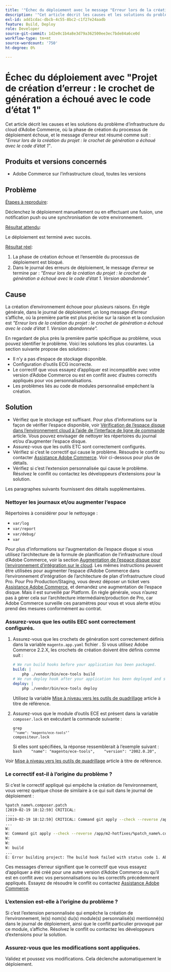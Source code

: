 ```yaml
---
title: '"Échec du déploiement avec le message "Erreur lors de la création du projet : le crochet de génération a échoué avec le code d’état 1""'
description: '"Cet article décrit les causes et les solutions du problème d’infrastructure du cloud d’Adobe Commerce, où la phase de génération du processus de déploiement échoue, et le message d’erreur est résumé par : *"Projet de création d’erreur : le crochet de génération a échoué avec le code d’état 1"*."'
exl-id: add1cdac-dbcb-4c55-8bc2-c1f27e24aadb
feature: Build, Deploy
role: Developer
source-git-commit: 1d2e0c1b4a8e3d79a362500ee3ec7bde84a6ce0d
workflow-type: tm+mt
source-wordcount: '750'
ht-degree: 0%

---
```


# Échec du déploiement avec &quot;Projet de création d’erreur : le crochet de génération a échoué avec le code d’état 1&quot;

Cet article décrit les causes et les solutions du problème d’infrastructure du cloud d’Adobe Commerce, où la phase de création du processus de déploiement échoue, et le message d’erreur est résumé comme suit : *&quot;Erreur lors de la création du projet : le crochet de génération a échoué avec le code d’état 1&quot;*.

## Produits et versions concernés

* Adobe Commerce sur l’infrastructure cloud, toutes les versions

## Problème

<u>Étapes à reproduire</u>:

Déclenchez le déploiement manuellement ou en effectuant une fusion, une notification push ou une synchronisation de votre environnement.

<u>Résultat attendu</u>:

Le déploiement est terminé avec succès.

<u>Résultat réel</u>:

1. La phase de création échoue et l’ensemble du processus de déploiement est bloqué.
1. Dans le journal des erreurs de déploiement, le message d’erreur se termine par : *&quot;Erreur lors de la création du projet : le crochet de génération a échoué avec le code d’état 1. Version abandonnée&quot;.*

## Cause

La création d’environnement échoue pour plusieurs raisons. En règle générale, dans le journal de déploiement, un long message d’erreur s’affiche, où la première partie est plus précise sur la raison et la conclusion est *&quot;Erreur lors de la création du projet : le crochet de génération a échoué avec le code d’état 1. Version abandonnée&quot;.*

En regardant de plus près la première partie spécifique au problème, vous pouvez identifier le problème. Voici les solutions les plus courantes. La section suivante propose des solutions :

* Il n’y a pas d’espace de stockage disponible.
* Configuration d’outils ECG incorrecte.
* Le correctif que vous essayez d’appliquer est incompatible avec votre version d’Adobe Commerce ou est en conflit avec d’autres correctifs appliqués pour vos personnalisations.
* Les problèmes liés au code de modules personnalisé empêchent la création.

## Solution

* Vérifiez que le stockage est suffisant. Pour plus d’informations sur la façon de vérifier l’espace disponible, voir [Vérification de l’espace disque dans l’environnement cloud à l’aide de l’interface de ligne de commande](/help/how-to/general/check-disk-space-on-cloud-environment-using-cli.md) article. Vous pouvez envisager de nettoyer les répertoires du journal et/ou d’augmenter l’espace disque.
* Assurez-vous que les outils ETC sont correctement configurés.
* Vérifiez si c’est le correctif qui cause le problème. Résoudre le conflit ou contacter [Assistance Adobe Commerce](/help/help-center-guide/help-center/magento-help-center-user-guide.md#submit-ticket). Voir ci-dessous pour plus de détails.
* Vérifiez si c’est l’extension personnalisée qui cause le problème. Résolvez le conflit ou contactez les développeurs d’extensions pour la solution.

Les paragraphes suivants fournissent des détails supplémentaires.

### Nettoyer les journaux et/ou augmenter l’espace

Répertoires à considérer pour le nettoyage :

* `var/log`
* `var/report`
* `var/debug/`
* `var`

Pour plus d’informations sur l’augmentation de l’espace disque si vous utilisez l’architecture de la formule de planification de l’infrastructure cloud d’Adobe Commerce, voir la section [Augmentation de l’espace disque pour l’environnement d’intégration sur le cloud](/help/how-to/general/increase-disk-space-for-integration-environment-on-cloud.md). Les mêmes instructions peuvent être utilisées pour augmenter l’espace d’Adobe Commerce dans l’environnement d’intégration de l’architecture de plan d’infrastructure cloud Pro. Pour Pro Production/Staging, vous devez déposer un ticket vers [Assistance Adobe Commerce](/help/help-center-guide/help-center/magento-help-center-user-guide.md#submit-ticket), et demandez une augmentation de l’espace disque. Mais il est surveillé par Platform. En règle générale, vous n’aurez pas à gérer cela sur l’architecture intermédiaire/production de Pro, car Adobe Commerce surveille ces paramètres pour vous et vous alerte et/ou prend des mesures conformément au contrat.

### Assurez-vous que les outils EEC sont correctement configurés.

1. Assurez-vous que les crochets de génération sont correctement définis dans la variable `magento.app.yaml` fichier . Si vous utilisez Adobe Commerce 2.2.X, les crochets de création doivent être définis comme suit :

   ```yaml
   # We run build hooks before your application has been packaged.
   build: |
       php ./vendor/bin/ece-tools build
   # We run deploy hook after your application has been deployed and started.
   deploy: |
       php ./vendor/bin/ece-tools deploy
   ```

   Utilisez la variable [Mise à niveau vers les outils de quadrillage](https://devdocs.magento.com/guides/v2.3/cloud/project/ece-tools-upgrade-project.html) article à titre de référence.

1. Assurez-vous que le module d’outils ECE est présent dans la variable `composer.lock` en exécutant la commande suivante :    <pre><code class="language-bash">grep &#39;<code class="language-yaml">&quot;name&quot;: &quot;magento/ece-tools&quot;</code>&#39; compositeur.lock</code></pre>    Si elles sont spécifiées, la réponse ressemblerait à l’exemple suivant :    ```bash    "name": "magento/ece-tools",    "version": "2002.0.20",    ```

Voir [Mise à niveau vers les outils de quadrillage](https://devdocs.magento.com/guides/v2.3/cloud/project/ece-tools-upgrade-project.html) article à titre de référence.

### Le correctif est-il à l’origine du problème ?

Si c’est le correctif appliqué qui empêche la création de l’environnement, vous verrez quelque chose de similaire à ce qui suit dans le journal de déploiement :

```bash
%patch_name%.composer.patch
[2019-02-19 18:12:59] CRITICAL:
....
[2019-02-19 18:12:59] CRITICAL: Command git apply --check --reverse /app/m2-hotfixes/%patch_name%.composer.patch returned code 1
...
W:
W: Command git apply --check --reverse /app/m2-hotfixes/%patch_name%.composer.patch returned code 1
W:
W:
W: build
...
E: Error building project: The build hook failed with status code 1. Aborted build.
```

Ces messages d’erreur signifient que le correctif que vous essayez d’appliquer a été créé pour une autre version d’Adobe Commerce ou qu’il est en conflit avec vos personnalisations ou les correctifs précédemment appliqués. Essayez de résoudre le conflit ou contactez [Assistance Adobe Commerce](/help/help-center-guide/help-center/magento-help-center-user-guide.md#submit-ticket).

### L’extension est-elle à l’origine du problème ?

Si c’est l’extension personnalisée qui empêche la création de l’environnement, le(s) nom(s) du(s) module(s) personnalisé(s) mentionné(s) dans le journal de déploiement, ainsi que le conflit particulier provoqué par ce module, s’affiche. Résolvez le conflit ou contactez les développeurs d’extensions pour la solution.

### Assurez-vous que les modifications sont appliquées.

Validez et poussez vos modifications. Cela déclenche automatiquement le déploiement.
